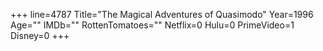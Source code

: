 +++
line=4787
Title="The Magical Adventures of Quasimodo"
Year=1996
Age=""
IMDb=""
RottenTomatoes=""
Netflix=0
Hulu=0
PrimeVideo=1
Disney=0
+++

